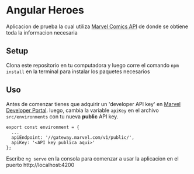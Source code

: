 # Angular Heroes

Aplicacion de prueba la cual utiliza [Marvel Comics API](http://developer.marvel.com/) de donde se obtiene toda la informacion necesaria

## Setup

Clona este repositorio en tu computadora y luego corre el comando `npm install` en la terminal para instalar los paquetes necesarios

## Uso

Antes de comenzar tienes que adquirir un 'developer API key' en [Marvel Developer Portal](http://developer.marvel.com/). luego,
cambia la variable `apiKey` en el archivo `src/environments` con tu nueva **public** API key.

```
export const environment = {
  ...
  apiEndpoint: '//gateway.marvel.com/v1/public/',
  apiKey: '<API key publica aqui>'
};
```

Escribe `ng serve` en la consola para comenzar a usar la aplicacion en el puerto http://localhost:4200
